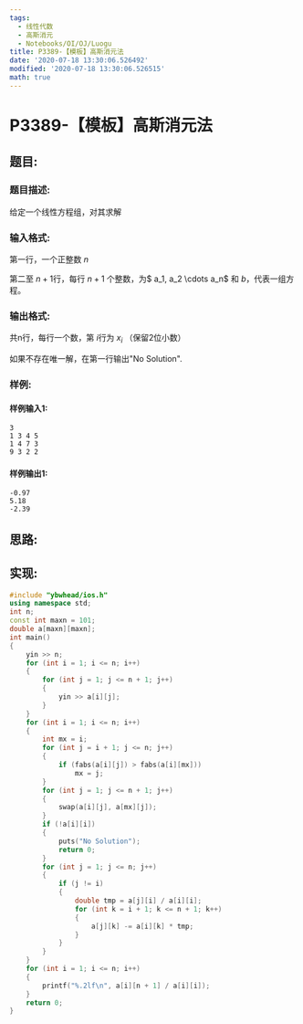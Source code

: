 ```yaml
---
tags: 
  - 线性代数
  - 高斯消元
  - Notebooks/OI/OJ/Luogu
title: P3389-【模板】高斯消元法
date: '2020-07-18 13:30:06.526492'
modified: '2020-07-18 13:30:06.526515'
math: true
---
```

# P3389-【模板】高斯消元法
## 题目:
### 题目描述:
给定一个线性方程组，对其求解

### 输入格式:
第一行，一个正整数 $n$

第二至 $n+1$行，每行 $n+1$ 个整数，为$ a_1, a_2 \cdots a_n$ 和 $b$，代表一组方程。

### 输出格式:
共n行，每行一个数，第 $i$行为 $x_i$ （保留2位小数）

如果不存在唯一解，在第一行输出"No Solution".

### 样例:
#### 样例输入1:
```
3
1 3 4 5
1 4 7 3
9 3 2 2
```
#### 样例输出1:
```
-0.97
5.18
-2.39
```
## 思路:

## 实现:
```cpp
#include "ybwhead/ios.h"
using namespace std;
int n;
const int maxn = 101;
double a[maxn][maxn];
int main()
{
    yin >> n;
    for (int i = 1; i <= n; i++)
    {
        for (int j = 1; j <= n + 1; j++)
        {
            yin >> a[i][j];
        }
    }
    for (int i = 1; i <= n; i++)
    {
        int mx = i;
        for (int j = i + 1; j <= n; j++)
        {
            if (fabs(a[i][j]) > fabs(a[i][mx]))
                mx = j;
        }
        for (int j = 1; j <= n + 1; j++)
        {
            swap(a[i][j], a[mx][j]);
        }
        if (!a[i][i])
        {
            puts("No Solution");
            return 0;
        }
        for (int j = 1; j <= n; j++)
        {
            if (j != i)
            {
                double tmp = a[j][i] / a[i][i];
                for (int k = i + 1; k <= n + 1; k++)
                {
                    a[j][k] -= a[i][k] * tmp;
                }
            }
        }
    }
    for (int i = 1; i <= n; i++)
    {
        printf("%.2lf\n", a[i][n + 1] / a[i][i]);
    }
    return 0;
}
```

